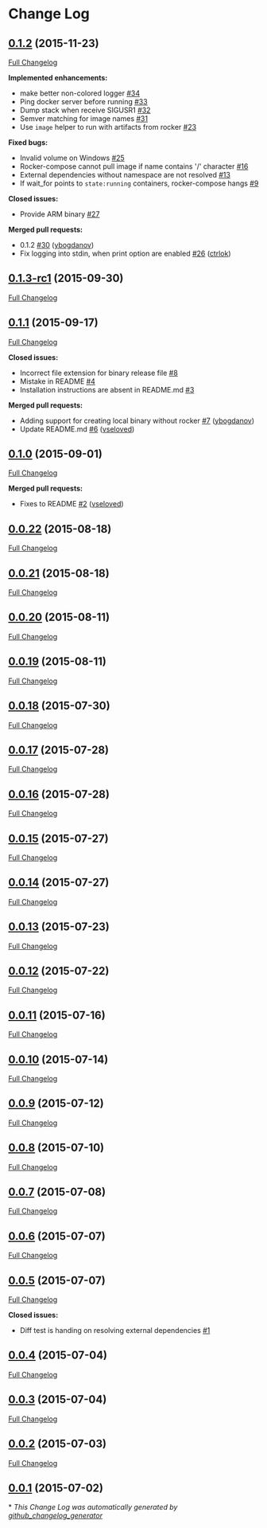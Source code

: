 # Change Log

## [0.1.2](https://github.com/grammarly/rocker-compose/tree/0.1.2) (2015-11-23)
[Full Changelog](https://github.com/grammarly/rocker-compose/compare/0.1.3-rc1...0.1.2)

**Implemented enhancements:**

- make better non-colored logger [\#34](https://github.com/grammarly/rocker-compose/issues/34)
- Ping docker server before running [\#33](https://github.com/grammarly/rocker-compose/issues/33)
- Dump stack when receive SIGUSR1 [\#32](https://github.com/grammarly/rocker-compose/issues/32)
- Semver matching for image names [\#31](https://github.com/grammarly/rocker-compose/issues/31)
- Use `image` helper to run with artifacts from rocker [\#23](https://github.com/grammarly/rocker-compose/issues/23)

**Fixed bugs:**

- Invalid volume on Windows [\#25](https://github.com/grammarly/rocker-compose/issues/25)
- Rocker-compose cannot pull image if name contains '/' character [\#16](https://github.com/grammarly/rocker-compose/issues/16)
- External dependencies without namespace are not resolved [\#13](https://github.com/grammarly/rocker-compose/issues/13)
- If wait\_for points to `state:running` containers, rocker-compose hangs [\#9](https://github.com/grammarly/rocker-compose/issues/9)

**Closed issues:**

- Provide ARM binary [\#27](https://github.com/grammarly/rocker-compose/issues/27)

**Merged pull requests:**

- 0.1.2 [\#30](https://github.com/grammarly/rocker-compose/pull/30) ([ybogdanov](https://github.com/ybogdanov))
- Fix logging into stdin, when print option are enabled [\#26](https://github.com/grammarly/rocker-compose/pull/26) ([ctrlok](https://github.com/ctrlok))

## [0.1.3-rc1](https://github.com/grammarly/rocker-compose/tree/0.1.3-rc1) (2015-09-30)
[Full Changelog](https://github.com/grammarly/rocker-compose/compare/0.1.1...0.1.3-rc1)

## [0.1.1](https://github.com/grammarly/rocker-compose/tree/0.1.1) (2015-09-17)
[Full Changelog](https://github.com/grammarly/rocker-compose/compare/0.1.0...0.1.1)

**Closed issues:**

- Incorrect file extension for binary release file [\#8](https://github.com/grammarly/rocker-compose/issues/8)
- Mistake in README [\#4](https://github.com/grammarly/rocker-compose/issues/4)
- Installation instructions are absent in README.md  [\#3](https://github.com/grammarly/rocker-compose/issues/3)

**Merged pull requests:**

- Adding support for creating local binary without rocker [\#7](https://github.com/grammarly/rocker-compose/pull/7) ([ybogdanov](https://github.com/ybogdanov))
- Update README.md [\#6](https://github.com/grammarly/rocker-compose/pull/6) ([vseloved](https://github.com/vseloved))

## [0.1.0](https://github.com/grammarly/rocker-compose/tree/0.1.0) (2015-09-01)
[Full Changelog](https://github.com/grammarly/rocker-compose/compare/0.0.22...0.1.0)

**Merged pull requests:**

- Fixes to README [\#2](https://github.com/grammarly/rocker-compose/pull/2) ([vseloved](https://github.com/vseloved))

## [0.0.22](https://github.com/grammarly/rocker-compose/tree/0.0.22) (2015-08-18)
[Full Changelog](https://github.com/grammarly/rocker-compose/compare/0.0.21...0.0.22)

## [0.0.21](https://github.com/grammarly/rocker-compose/tree/0.0.21) (2015-08-18)
[Full Changelog](https://github.com/grammarly/rocker-compose/compare/0.0.20...0.0.21)

## [0.0.20](https://github.com/grammarly/rocker-compose/tree/0.0.20) (2015-08-11)
[Full Changelog](https://github.com/grammarly/rocker-compose/compare/0.0.19...0.0.20)

## [0.0.19](https://github.com/grammarly/rocker-compose/tree/0.0.19) (2015-08-11)
[Full Changelog](https://github.com/grammarly/rocker-compose/compare/0.0.18...0.0.19)

## [0.0.18](https://github.com/grammarly/rocker-compose/tree/0.0.18) (2015-07-30)
[Full Changelog](https://github.com/grammarly/rocker-compose/compare/0.0.17...0.0.18)

## [0.0.17](https://github.com/grammarly/rocker-compose/tree/0.0.17) (2015-07-28)
[Full Changelog](https://github.com/grammarly/rocker-compose/compare/0.0.16...0.0.17)

## [0.0.16](https://github.com/grammarly/rocker-compose/tree/0.0.16) (2015-07-28)
[Full Changelog](https://github.com/grammarly/rocker-compose/compare/0.0.15...0.0.16)

## [0.0.15](https://github.com/grammarly/rocker-compose/tree/0.0.15) (2015-07-27)
[Full Changelog](https://github.com/grammarly/rocker-compose/compare/0.0.14...0.0.15)

## [0.0.14](https://github.com/grammarly/rocker-compose/tree/0.0.14) (2015-07-27)
[Full Changelog](https://github.com/grammarly/rocker-compose/compare/0.0.13...0.0.14)

## [0.0.13](https://github.com/grammarly/rocker-compose/tree/0.0.13) (2015-07-23)
[Full Changelog](https://github.com/grammarly/rocker-compose/compare/0.0.12...0.0.13)

## [0.0.12](https://github.com/grammarly/rocker-compose/tree/0.0.12) (2015-07-22)
[Full Changelog](https://github.com/grammarly/rocker-compose/compare/0.0.11...0.0.12)

## [0.0.11](https://github.com/grammarly/rocker-compose/tree/0.0.11) (2015-07-16)
[Full Changelog](https://github.com/grammarly/rocker-compose/compare/0.0.10...0.0.11)

## [0.0.10](https://github.com/grammarly/rocker-compose/tree/0.0.10) (2015-07-14)
[Full Changelog](https://github.com/grammarly/rocker-compose/compare/0.0.9...0.0.10)

## [0.0.9](https://github.com/grammarly/rocker-compose/tree/0.0.9) (2015-07-12)
[Full Changelog](https://github.com/grammarly/rocker-compose/compare/0.0.8...0.0.9)

## [0.0.8](https://github.com/grammarly/rocker-compose/tree/0.0.8) (2015-07-10)
[Full Changelog](https://github.com/grammarly/rocker-compose/compare/0.0.7...0.0.8)

## [0.0.7](https://github.com/grammarly/rocker-compose/tree/0.0.7) (2015-07-08)
[Full Changelog](https://github.com/grammarly/rocker-compose/compare/0.0.6...0.0.7)

## [0.0.6](https://github.com/grammarly/rocker-compose/tree/0.0.6) (2015-07-07)
[Full Changelog](https://github.com/grammarly/rocker-compose/compare/0.0.5...0.0.6)

## [0.0.5](https://github.com/grammarly/rocker-compose/tree/0.0.5) (2015-07-07)
[Full Changelog](https://github.com/grammarly/rocker-compose/compare/0.0.4...0.0.5)

**Closed issues:**

- Diff test is handing on resolving external dependencies [\#1](https://github.com/grammarly/rocker-compose/issues/1)

## [0.0.4](https://github.com/grammarly/rocker-compose/tree/0.0.4) (2015-07-04)
[Full Changelog](https://github.com/grammarly/rocker-compose/compare/0.0.3...0.0.4)

## [0.0.3](https://github.com/grammarly/rocker-compose/tree/0.0.3) (2015-07-04)
[Full Changelog](https://github.com/grammarly/rocker-compose/compare/0.0.2...0.0.3)

## [0.0.2](https://github.com/grammarly/rocker-compose/tree/0.0.2) (2015-07-03)
[Full Changelog](https://github.com/grammarly/rocker-compose/compare/0.0.1...0.0.2)

## [0.0.1](https://github.com/grammarly/rocker-compose/tree/0.0.1) (2015-07-02)


\* *This Change Log was automatically generated by [github_changelog_generator](https://github.com/skywinder/Github-Changelog-Generator)*
